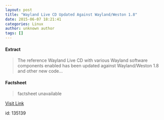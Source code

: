 ```yaml
---
layout: post
title: "Wayland Live CD Updated Against Wayland/Weston 1.8"
date: 2015-06-07 18:21:41
categories: Linux
author: unknown author
tags: []
---
```



#### Extract
>The reference Wayland Live CD with various Wayland software components enabled has been updated against Wayland/Weston 1.8 and other new code...

#### Factsheet
>factsheet unavailable

[Visit Link](http://www.phoronix.com/scan.php?page=news_item&px=Rebecca-Black-Wayland-1.8)

id:  135139
